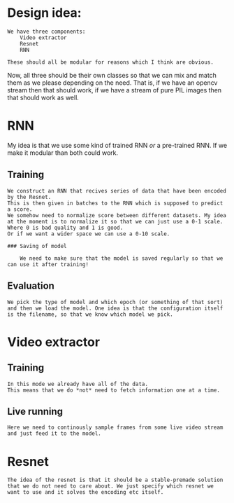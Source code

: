 

# Design idea:

	We have three components: 
		Video extractor
		Resnet
		RNN
		
	These should all be modular for reasons which I think are obvious. 
	
	
Now, all three should be their own classes so that we can mix and match them as we please depending on the need. 
That is, if we have an opencv stream then that should work, if we have a stream of pure PIL images then that should work as well. 


# RNN

My idea is that we use some kind of trained RNN *or* a pre-trained RNN. If we make it modular than both could work.


## Training 
	
	We construct an RNN that recives series of data that have been encoded by the Resnet. 
	This is then given in batches to the RNN which is supposed to predict a score. 
	We somehow need to normalize score between different datasets. My idea at the moment is to normalize it so that we can just use a 0-1 scale. Where 0 is bad quality and 1 is good. 
	Or if we want a wider space we can use a 0-10 scale.
	
	### Saving of model
	
		We need to make sure that the model is saved regularly so that we can use it after training!

## Evaluation
	
	We pick the type of model and which epoch (or something of that sort) and then we load the model. One idea is that the configuration itself is the filename, so that we know which model we pick.


# Video extractor

## Training 

	In this mode we already have all of the data. 
	This means that we do *not* need to fetch information one at a time.

## Live running


	Here we need to continously sample frames from some live video stream and just feed it to the model.
	
	
	
# Resnet

	The idea of the resnet is that it should be a stable-premade solution that we do not need to care about. We just specify which resnet we want to use and it solves the encoding etc itself. 

